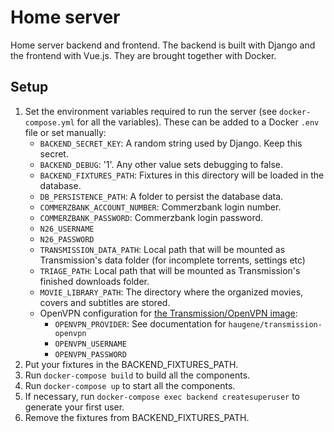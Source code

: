 # Home server

Home server backend and frontend. The backend is built with Django and the frontend with Vue.js. They are brought together with Docker.

## Setup

1. Set the environment variables required to run the server (see `docker-compose.yml` for all the variables). These can be added to a Docker `.env` file or set manually:
    * `BACKEND_SECRET_KEY`: A random string used by Django. Keep this secret.
    * `BACKEND_DEBUG`: '1'. Any other value sets debugging to false.
    * `BACKEND_FIXTURES_PATH`: Fixtures in this directory will be loaded in the database.
    * `DB_PERSISTENCE_PATH`: A folder to persist the database data.
    * `COMMERZBANK_ACCOUNT_NUMBER`: Commerzbank login number.
    * `COMMERZBANK_PASSWORD`: Commerzbank login password.
    * `N26_USERNAME`
    * `N26_PASSWORD`
    * `TRANSMISSION_DATA_PATH`: Local path that will be mounted as Transmission's data folder (for incomplete torrents, settings etc)
    * `TRIAGE_PATH`: Local path that will be mounted as Transmission's finished downloads folder.
    * `MOVIE_LIBRARY_PATH`: The directory where the organized movies, covers and subtitles are stored.
    * OpenVPN configuration for [the Transmission/OpenVPN image](https://hub.docker.com/r/haugene/transmission-openvpn/):
        * `OPENVPN_PROVIDER`: See documentation for `haugene/transmission-openvpn`
        * `OPENVPN_USERNAME`
        * `OPENVPN_PASSWORD`
2. Put your fixtures in the BACKEND_FIXTURES_PATH.
3. Run `docker-compose build` to build all the components.
4. Run `docker-compose up` to start all the components.
5. If necessary, run `docker-compose exec backend createsuperuser` to generate your first user.
6. Remove the fixtures from BACKEND_FIXTURES_PATH.